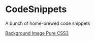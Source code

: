# CodeSnippets
A bunch of home-brewed code snippets

<a href="http://codepen.io/anon/pen/GNpdBN">Background Image Pure CSS3</a>
